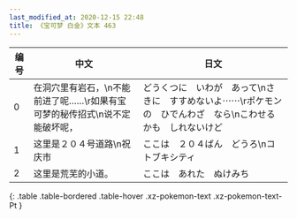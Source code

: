 ```yaml
---
last_modified_at: 2020-12-15 22:48
title: 《宝可梦 白金》文本 463
---
```

| 编号 | 中文 | 日文 |
| ---- | ---- | ---- |
| 0 | 在洞穴里有岩石，\n不能前进了呢……\r如果有宝可梦的秘传招式\n说不定能破坏呢， | どうくつに　いわが　あって\nさきに　すすめないよ⋯⋯\rポケモンの　ひでんわざ　なら\nこわせるかも　しれないけど |
| 1 | 这里是２０４号道路\n祝庆市 | ここは　２０４ばん　どうろ\nコトブキシティ |
| 2 | 这里是荒芜的小道。 | ここは　あれた　ぬけみち |
{: .table .table-bordered .table-hover .xz-pokemon-text .xz-pokemon-text-Pt }